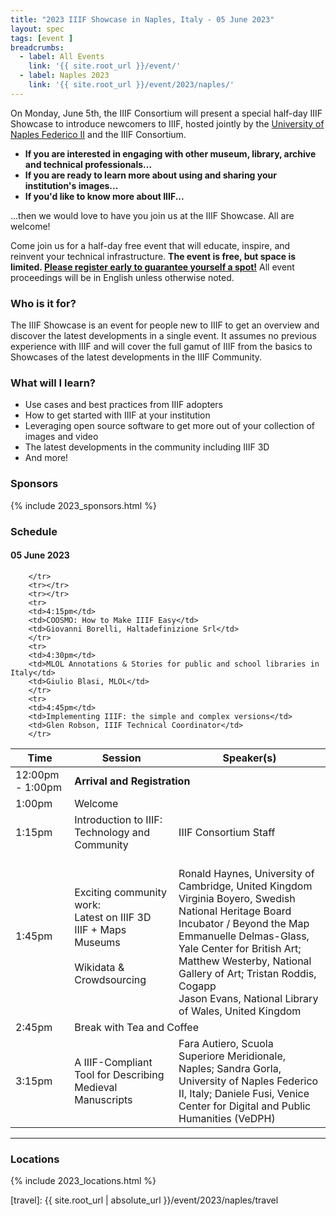 ```yaml
---
title: "2023 IIIF Showcase in Naples, Italy - 05 June 2023"
layout: spec
tags: [event ]
breadcrumbs:
  - label: All Events
    link: '{{ site.root_url }}/event/'
  - label: Naples 2023
    link: '{{ site.root_url }}/event/2023/naples/'
---
```



On Monday, June 5th, the IIIF Consortium will present a special half-day IIIF Showcase to introduce newcomers to IIIF,  hosted jointly by the [University of Naples Federico II](http://www.international.unina.it/) and the IIIF Consortium.

* **If you are interested in engaging with other museum, library, archive and technical professionals...**
* **If you are ready to learn more about using and sharing your institution's images...**
* **If you'd like to know more about IIIF...**

...then we would love to have you join us at the IIIF Showcase. All are welcome!

Come join us for a half-day free event that will educate, inspire, and reinvent your technical infrastructure. **The event is free, but space is limited. [Please register early to guarantee yourself a spot!](https://www.conftool.org/iiif2023/index.php?page=index)** All event proceedings will be in English unless otherwise noted. 

<!-- [Free showcase registration available on Conftool.](https://www.conftool.org/iiif2023/index.php?page=index)

For accommodation and travel information please see the [travel page][travel]. -->


### Who is it for?

The IIIF Showcase is an event for people new to IIIF to get an overview and discover the latest developments in a single event. It assumes no previous experience with IIIF and will cover the full gamut of IIIF from the basics to Showcases of the latest developments in the IIIF Community. 

### What will I learn?

* Use cases and best practices from IIIF adopters
* How to get started with IIIF at your institution
* Leveraging open source software to get more out of your collection of images and video
* The latest developments in the community including IIIF 3D
* And more!

### Sponsors

{% include 2023_sponsors.html %}

### Schedule

#### 05 June 2023

<table class="api-table">
    <thead>
        <tr>
            <th>Time</th>
            <th>Session</th>
            <th>Speaker(s)</th>
        </tr>
    </thead>
    <tbody>
        <tr>
            <td>12:00pm - 1:00pm</td>
            <td colspan="2"><b>Arrival and Registration</b></td>
        </tr>
        <tr>
            <td>1:00pm</td>
            <td>Welcome</td>
            <td></td>
        </tr>
        <tr>
            <td>1:15pm</td>
            <td>Introduction to IIIF: Technology and Community</td>
            <td>IIIF Consortium Staff</td>
        </tr>
        <tr>
           <td>1:45pm</td>
           <td>Exciting community work:<br>
               Latest on IIIF 3D<br>
               IIIF + Maps<br>
               Museums<br><br>
               Wikidata & Crowdsourcing</td>
           <td><br>
               Ronald Haynes, University of Cambridge, United Kingdom<br>
               Virginia Boyero, Swedish National Heritage Board Incubator / Beyond the Map<br>
               Emmanuelle Delmas-Glass, Yale Center for British Art; Matthew Westerby, National Gallery of Art; Tristan Roddis, Cogapp<br>
               Jason Evans, National Library of Wales, United Kingdom</td>
        </tr>
        <tr>
            <td>2:45pm</td>
            <td colspan="2">Break with Tea and Coffee</td>
        </tr>
                <tr>
                    <td>3:15pm</td>
                    <td>A IIIF-Compliant Tool for Describing Medieval Manuscripts</td>
                    <td>Fara Autiero, Scuola Superiore Meridionale, Naples; Sandra Gorla, University of Naples Federico II, Italy; Daniele Fusi, Venice Center for Digital and Public Humanities (VeDPH)</td>
                     
           
        </tr>
        <tr></tr>
        <tr></tr>
        <tr>
        <td>4:15pm</td>
        <td>COOSMO: How to Make IIIF Easy</td>
        <td>Giovanni Borelli, Haltadefinizione Srl</td>   
        </tr>
        <tr>
        <td>4:30pm</td>
        <td>MLOL Annotations & Stories for public and school libraries in Italy</td>
        <td>Giulio Blasi, MLOL</td>   
        </tr>
        <tr>
        <td>4:45pm</td>
        <td>Implementing IIIF: the simple and complex versions</td>
        <td>Glen Robson, IIIF Technical Coordinator</td>   
        </tr>                

</tbody>
</table>

---




### Locations

{% include 2023_locations.html %} 


[travel]:  {{ site.root_url | absolute_url }}/event/2023/naples/travel
